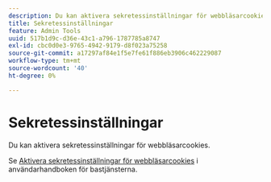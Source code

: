 ```yaml
---
description: Du kan aktivera sekretessinställningar för webbläsarcookies.
title: Sekretessinställningar
feature: Admin Tools
uuid: 517b1d9c-d36e-43c1-a796-1787785a8747
exl-id: cbc0d0e3-9765-4942-9179-d8f023a75258
source-git-commit: a17297af84e1f5e7fe61f886eb3906c462229087
workflow-type: tm+mt
source-wordcount: '40'
ht-degree: 0%

---
```


# Sekretessinställningar

Du kan aktivera sekretessinställningar för webbläsarcookies.

Se [Aktivera sekretessinställningar för webbläsarcookies](https://experienceleague.adobe.com/docs/core-services/interface/ec-cookies/browser-cookie-settings.html) i användarhandboken för bastjänsterna.
